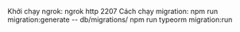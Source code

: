 Khởi chạy ngrok:
ngrok http 2207
Cách chạy migration:
npm run migration:generate -- db/migrations/<name>
npm run typeorm migration:run
